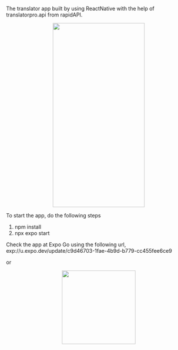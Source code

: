 The translator app built by using ReactNative with the help of translatorpro.api from rapidAPI.
<p align = "center">
<img src="https://github.com/Sanjaykumar-rengaraju/Translator_App_Using_ReactNative/assets/139142050/72fd08a8-078e-47f3-b0f2-f7485dc41194" width=250px height=500px/>
</p>

To start the app, do the following steps

1. npm install
2. npx expo start

Check the app at Expo Go using the following url,
exp://u.expo.dev/update/c9d46703-1fae-4b9d-b779-cc455fee6ce9

or
<p align="center">
<img src="https://github.com/Sanjaykumar-rengaraju/Translator_App_Using_ReactNative/assets/139142050/d405c88b-9415-41f1-ba16-4981b37758d9" width=200px height=200px/>
</p>
